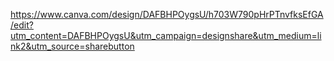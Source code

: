 https://www.canva.com/design/DAFBHPOygsU/h703W790pHrPTnvfksEfGA/edit?utm_content=DAFBHPOygsU&utm_campaign=designshare&utm_medium=link2&utm_source=sharebutton
